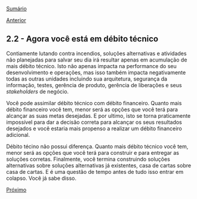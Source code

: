 [Sumário](https://github.com/lucasfantacuci/DevOpsRevelado/blob/master/README.md)


[Anterior](https://github.com/lucasfantacuci/DevOpsRevelado/blob/master/CHAPTER02/2-1-CHRONICCONFLICTBETWEENDEVELOPMENTANDOPERATIONAL.md)


## 2.2 - Agora você está em débito técnico


Contiamente lutando contra incendios, soluções alternativas e atividades não planejadas para salvar seu dia irá resultar apenas em acumulação de mais débito técnico. Isto não apenas impacta na performance do seu desenvolvimento e operações, mas isso também impacta negativamente todas as outras unidades incluindo sua arquitetura, segurança da informação, testes, gerência de produto, gerência de liberações e seus *stakeholders* de negócio.


Você pode assimilar débito técnico com débito financeiro. Quanto mais débito financeiro você tem, menor será as opções que você terá para alcançar as suas metas desejadas. E por ultimo, isto se torna praticamente impossível para dar a decisão correta para alcançar os seus resultados desejados e você estaria mais propenso a realizar um débito financeiro adicional.


Débito técino não possui diferença. Quanto mais débito técnico você tem, menor será as opções que você terá para construir e para entregar as soluções corretas. Finalmente, você termina construindo soluções alternativas sobre soluções alternativas já existentes, casa de cartas sobre casa de cartas. E é uma questão de tempo antes de tudo isso entrar em colapso. Você já sabe disso.


[Próximo](https://github.com/lucasfantacuci/DevOpsRevelado/blob/master/CHAPTER02/2-3-YOURBUSINESSEARNSFROMMOSTFRAGILESYSTEMS.md)
